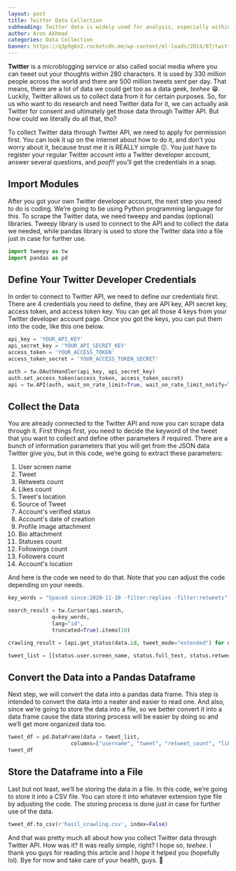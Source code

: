 ```yaml
---
layout: post
title: Twitter Data Collection
subheading: Twitter data is widely used for analysis, especially within NLP field. There are lots of insight we could get from it, but.... How could you actually collect all those Twitter data tho? Do you scrape through Twitter search feature and manually copypaste-ing all those tweets? Well, that sounds alot of work for me and we're absolutely not gonna go through that. In this post, we're going to learn how to do so in a much better and simpler way. Scroll down if you want to find out! 😉
author: Aron Akhmad
categories: Data Collection
banner: https://q3p9g6n2.rocketcdn.me/wp-content/ml-loads/2014/07/twitter-logo-small-fade-1920.png
---
```


**Twitter** is a microblogging service or also called social media where you can tweet out your thoughts within 280 characters. It is used by 330 million people across the world and there are 500 million tweets sent per day. That means, there are a lot of data we could get too as a data geek, *teehee* 😁. Luckily, Twitter allows us to collect data from it for certain purposes. So, for us who want to do research and need Twitter data for it, we can actually ask Twitter for consent and ultimately get those data through Twitter API. But how could we literally do all that, tho?

To collect Twitter data through Twitter API, we need to apply for permission first. You can look it up on the internet about how to do it, and don’t you worry about it, because trust me it is REALLY simple 😗. You just have to register your regular Twitter account into a Twitter developer account, answer several questions, and *poof!!* you’ll get the credentials in a snap. 

## Import Modules
After you got your own Twitter developer account, the next step you need to do is coding. We’re going to be using Python programming language for this. To scrape the Twitter data, we need tweepy and pandas (optional) libraries. Tweepy library is used to connect to the API and to collect the data we needed, while pandas library is used to store the Twitter data into a file just in case for further use.

```python
import tweepy as tw
import pandas as pd
```

## Define Your Twitter Developer Credentials
In order to connect to Twitter API, we need to define our credentials first. There are 4 credentials you need to define, they are API key, API secret key, access token, and access token key. You can get all those 4 keys from your Twitter developer account page. Once you got the keys, you can put them into the code, like this one below.

```python
api_key = 'YOUR_API_KEY'
api_secret_key = 'YOUR_API_SECRET_KEY'
access_token = 'YOUR_ACCESS_TOKEN'
access_token_secret = 'YOUR_ACCESS_TOKEN_SECRET'

auth = tw.OAuthHandler(api_key, api_secret_key)
auth.set_access_token(access_token, access_token_secret)
api = tw.API(auth, wait_on_rate_limit=True, wait_on_rate_limit_notify=True)
```

## Collect the Data
You are already connected to the Twitter API and now you can scrape data through it. First things first, you need to decide the keyword of the tweet that you want to collect and define other parameters if required. There are a bunch of information parameters that you will get from the JSON data Twitter give you, but in this code, we’re going to extract these parameters:

1. User screen name
2. Tweet
3. Retweets count
4. Likes count
5. Tweet's location
6. Source of Tweet
7. Account's verified status
8. Account's date of creation
9. Profile image attachment
10. Bio attachment
11. Statuses count
12. Followings count
13. Followers count
14. Account's location

And here is the code we need to do that. Note that you can adjust the code depending on your needs.

```python
key_words = "SpaceX since:2020-11-10 -filter:replies -filter:retweets"

search_result = tw.Cursor(api.search,
              q=key_words,
              lang="id",
              truncated=True).items(10)

crawling_result = [api.get_status(data.id, tweet_mode="extended") for data in search_result]

tweet_list = [[status.user.screen_name, status.full_text, status.retweet_count, status.favorite_count, status.geo, status.source, status.user.verified, status.author.created_at, status.author.default_profile_image, status.author.default_profile, status.user.statuses_count, status.user.friends_count, status.user.followers_count, status.user.location] for status in crawling_result]
```

## Convert the Data into a Pandas Dataframe
Next step, we will convert the data into a pandas data frame. This step is intended to convert the data into a neater and easier to read one. And also, since we’re going to store the data into a file, so we better convert it into a data frame cause the data storing process will be easier by doing so and we’ll get more organized data too.

```python
tweet_df = pd.DataFrame(data = tweet_list, 
                    columns=["username", "tweet", "retweet_count", "like_count", "location", "device", "verified_status", "acc_creation_date","no_profile_pic", "no_bio", "tweets_count", "followings_count", "followers_count", "user_location"])
tweet_df
```

## Store the Dataframe into a File
Last but not least, we’ll be storing the data in a file. In this code, we’re going to store it into a CSV file. You can store it into whatever extension type file by adjusting the code. The storing process is done just in case for further use of the data.

```python
tweet_df.to_csv(r'hasil_crawling.csv', index=False)
```

And that was pretty much all about how you collect Twitter data through Twitter API. How was it? It was really simple, right? I hope so, *teehee*. I thank you guys for reading this article and I hope it helped you (hopefully lol). Bye for now and take care of your health, guys. 🖤